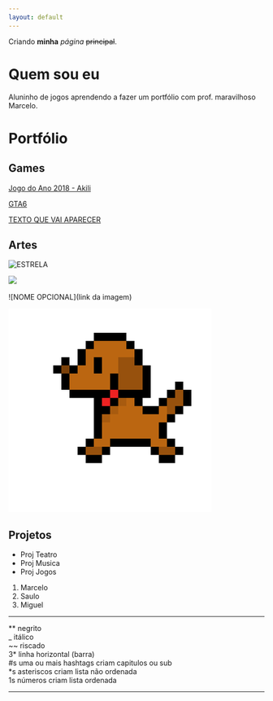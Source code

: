 ```yaml
---
layout: default
---
```


Criando **minha** _página_ ~~principal~~.

# Quem sou eu

Aluninho de jogos aprendendo a fazer um portfólio com prof. maravilhoso Marcelo.

# Portfólio

## Games

[Jogo do Ano 2018 - Akili](https://elielton90.github.io/Akili/)

[GTA6](https://marcelomesmo.github.io/GTA6/)

[TEXTO QUE VAI APARECER](link)


## Artes

![ESTRELA](https://media.cdnandroid.com/69/b2/33/7f/imagen-star-coloring-color-by-number-pixel-art-0thumb.jpg)

![](https://orig00.deviantart.net/c464/f/2013/292/a/e/pixel_art___v_de_vendetta_by_parrichan-d6k3dj9.png)

![NOME OPCIONAL](link da imagem)

![](cachorrineo.png)

## Projetos
* Proj Teatro
* Proj Musica
* Proj Jogos
1. Marcelo
2. Saulo
3. Miguel

* * *

** negrito  
_  itálico  
~~ riscado  
3* linha horizontal (barra)  
#s uma ou mais hashtags criam capitulos ou sub  
*s asteriscos criam lista não ordenada  
1s números criam lista ordenada  

* * *
